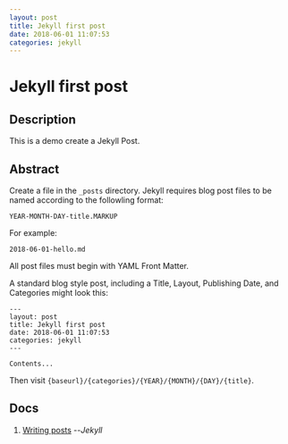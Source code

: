 ```yaml
---
layout: post
title: Jekyll first post
date: 2018-06-01 11:07:53
categories: jekyll
---
```


# Jekyll first post

## Description
This is a demo create a Jekyll Post.

## Abstract
Create a file in the `_posts` directory. Jekyll requires blog post files to be named according to the followling format: 
```
YEAR-MONTH-DAY-title.MARKUP
```
For example: 
```
2018-06-01-hello.md
```
All post files must begin with YAML Front Matter.

A standard blog style post, including a Title, Layout, Publishing Date, and Categories might look this: 
```
---
layout: post
title: Jekyll first post
date: 2018-06-01 11:07:53
categories: jekyll
---

Contents...
```
Then visit `{baseurl}/{categories}/{YEAR}/{MONTH}/{DAY}/{title}`. 

## Docs
1. [Writing posts](https://jekyllrb.com/docs/posts/) --*Jekyll*
